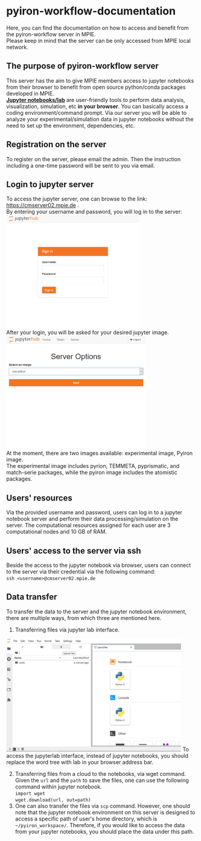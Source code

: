 # pyiron-workflow-documentation
Here, you can find the documentation on how to access and benefit from the pyiron-workflow server in MPIE.  
Please keep in mind that the server can be only accessed from MPIE local network.  
## The purpose of pyiron-workflow server  

This server has the aim to give MPIE members access to jupyter notebooks from their browser to benefit from open source python/conda packages developed in MPIE.  
 **<a href="https://jupyter.org/" target="_top">Jupyter notebooks/lab</a>** are user-friendly tools to perform data analysis, visualization, simulation, etc **in your browser**. You can basically access a coding environment/command prompt. Via our server you will be able to analyze your experimental/simulation data in jupyter notebooks without the need to set up the environment, dependencies, etc. 
 
## Registration on the server  
To register on the server, please email the admin. Then the instruction including a one-time password will be sent to you via email.  
## Login to jupyter server  
To access the jupyter server, one can browse to the link: <a href="http://cmserver02.mpie.de" target="_top"> https://cmserver02.mpie.de </a>.   
By entering your username and password, you will log in to the server:  
<img src="jupyterhub_login.png" alt="Login to Jupyterhub" height="300">  
After your login, you will be asked for your desired jupyter image.  
<img src="jupyterhub_image_selection.png" alt="Image selection" height="300">  
At the moment, there are two images available: experimental image, Pyiron image.   
The experimental image includes pyrion, TEMMETA, pyprismatic, and match-serie packages, while the pyiron image includes the atomistic packages.


## Users' resources    
Via the provided username and password, users can log in to a jupyter notebook server and perform their data processing/simulation on the server. The computational resources assigned for each user are 3 computational nodes and 10 GB of RAM.  


## Users' access to the server via ssh  
Beside the access to the jupyter notebook via browser, users can connect to the server via their credential via the following command:    
`ssh <username>@cmserver02.mpie.de`  

## Data transfer   
To transfer the data to the server and the jupyter notebook environment, there are multiple ways, from which three are mentioned here.  
1) Transferring  files via jupyter lab interface.   
<img src="jupyterlab_upload.png" alt="jupyterlab upload" height="300">  
To access the jupyterlab interface, instead of jupyter notebooks, you should replace the word tree with lab in your browser address bar.     

2) Transferring files from a cloud to the notebooks, via wget command. Given the `url` and the `path` to save the files, one can use the following command within jupyter notebook.   
`import wget`    
`wget.download(url, out=path)`      
3) One can also transfer the files via `scp` command. However, one should note that the jupyter notebook environment on this server is designed to access a specific path of user's home directory, which is `~/pyiron_workspace/`. Therefore, if you would like to access the data from your jupyter notebooks, you should place the data under this path.

